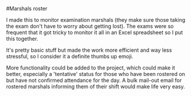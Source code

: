 #Marshals roster

I made this to monitor examination marshals (they make sure those taking the exam don't have to worry about getting lost). The exams were so frequent that it got tricky to monitor it all in an Excel spreadsheet so I put this together.

It's pretty basic stuff but made the work more efficient and way less stressful, so I consider it a definite thumbs up emoji.

More functionality could be added to the project, which could make it better, especially a 'tentative' status for those who have been rostered on but have not confirmed attendance for the day. A bulk mail-out email for rostered marshals informing them of their shift would make life very easy.
